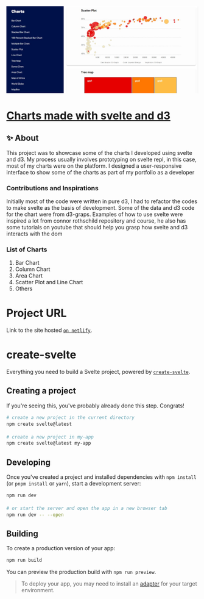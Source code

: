 <a href="https://chartsmadewithsvelte.netlify.app">
  <img alt="Screenshot of web interface showing some of charts along with sidebar for navigation" src="/static/chartsremake.jpg" />
  <h1> Charts made with svelte and d3</h1>
</a>

## ✨ About

This project was to showcase some of the charts I developed using svelte and d3. My process usually involves prototyping on svelte repl, in this case, most of my charts were on the platform. I designed a user-responsive interface to show some of the charts as part of my portfolio as a developer

### Contributions and Inspirations

Initially most of the code were written in pure d3, I had to refactor the codes to make svelte as the basis of development. Some of the data and d3 code for the chart were from d3-graps. Examples of how to use svelte were inspired a lot from connor rothschild repository and course, he also has some tutorials on youtube that should help you grasp how svelte and d3 interacts with the dom

### List of Charts

1. Bar Chart
2. Column Chart
3. Area Chart
4. Scatter Plot and Line Chart
5. Others

# Project URL

Link to the site hosted [`on netlify`](https://https://chartsmadewithsvelte.netlify.app/).

# create-svelte

Everything you need to build a Svelte project, powered by [`create-svelte`](https://github.com/sveltejs/kit/tree/master/packages/create-svelte).

## Creating a project

If you're seeing this, you've probably already done this step. Congrats!

```bash
# create a new project in the current directory
npm create svelte@latest

# create a new project in my-app
npm create svelte@latest my-app
```

## Developing

Once you've created a project and installed dependencies with `npm install` (or `pnpm install` or `yarn`), start a development server:

```bash
npm run dev

# or start the server and open the app in a new browser tab
npm run dev -- --open
```

## Building

To create a production version of your app:

```bash
npm run build
```

You can preview the production build with `npm run preview`.

> To deploy your app, you may need to install an [adapter](https://kit.svelte.dev/docs/adapters) for your target environment.

